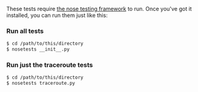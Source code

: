 These tests require [the nose testing framework](https://pypi.python.org/pypi/nose/) 
to run.  Once you've got it installed, you can run them just like this:

### Run all tests

```bash
$ cd /path/to/this/directory
$ nosetests __init__.py
```


### Run just the traceroute tests

```bash
$ cd /path/to/this/directory
$ nosetests traceroute.py
```

